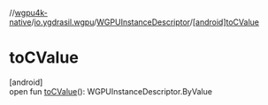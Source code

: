 //[wgpu4k-native](../../../index.md)/[io.ygdrasil.wgpu](../index.md)/[WGPUInstanceDescriptor](index.md)/[[android]toCValue]([android]to-c-value.md)

# toCValue

[android]\
open fun [toCValue]([android]to-c-value.md)(): WGPUInstanceDescriptor.ByValue